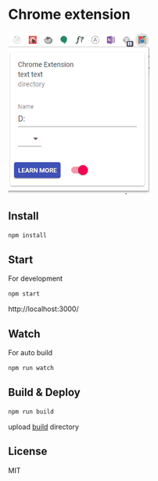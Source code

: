 # Chrome extension

![demo.gif](demo.gif)

## Install

```sh
npm install
```

## Start

For development

```sh
npm start
```

http://localhost:3000/

## Watch

For auto build

```sh
npm run watch
```

## Build & Deploy

```sh
npm run build
```

upload [build](build) directory

## License

MIT
